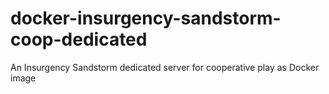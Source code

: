 # docker-insurgency-sandstorm-coop-dedicated
An Insurgency Sandstorm dedicated server for cooperative play as Docker image
